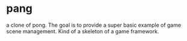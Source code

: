 # pang

a clone of pong. The goal is to provide a super basic example of game scene management.
Kind of a skeleton of a game framework.
